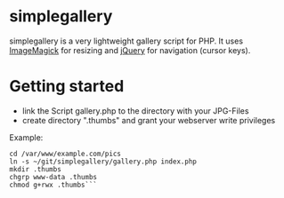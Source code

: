 simplegallery
=======

simplegallery is a very lightweight gallery script for PHP. It uses [ImageMagick](http://php.net/manual/en/book.imagick.php) for resizing and [jQuery](http://jquery.com/) for navigation (cursor keys).

Getting started
=======
* link the Script gallery.php to the directory with your JPG-Files
* create directory ".thumbs" and grant your webserver write privileges

Example:
```
cd /var/www/example.com/pics
ln -s ~/git/simplegallery/gallery.php index.php
mkdir .thumbs
chgrp www-data .thumbs
chmod g+rwx .thumbs```
